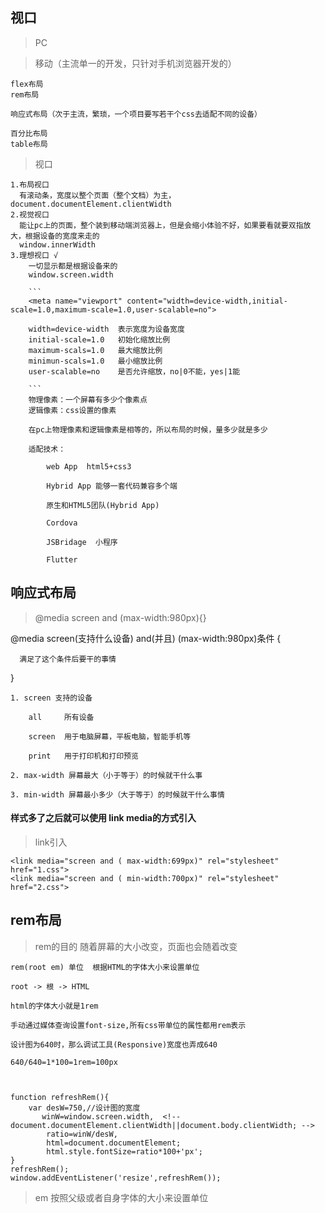 ## 视口
>PC 

> 移动（主流单一的开发，只针对手机浏览器开发的）

    flex布局  
    rem布局  
    
    响应式布局（次于主流，繁琐，一个项目要写若干个css去适配不同的设备）

    百分比布局
    table布局

> 视口

    1.布局视口
      有滚动条，宽度以整个页面（整个文档）为主，document.documentElement.clientWidth
    2.视觉视口
      能让pc上的页面，整个装到移动端浏览器上，但是会缩小体验不好，如果要看就要双指放大，根据设备的宽度来走的
      window.innerWidth
    3.理想视口 √
        一切显示都是根据设备来的
        window.screen.width

        ```
        <meta name="viewport" content="width=device-width,initial-scale=1.0,maximum-scale=1.0,user-scalable=no">

        width=device-width  表示宽度为设备宽度
        initial-scale=1.0   初始化缩放比例
        maximum-scals=1.0   最大缩放比例
        minimun-scals=1.0   最小缩放比例
        user-scalable=no    是否允许缩放，no|0不能，yes|1能

        ```
        物理像素：一个屏幕有多少个像素点
        逻辑像素：css设置的像素

        在pc上物理像素和逻辑像素是相等的，所以布局的时候，量多少就是多少

        适配技术：

            web App  html5+css3

            Hybrid App 能够一套代码兼容多个端

            原生和HTML5团队(Hybrid App)

            Cordova

            JSBridage  小程序

            Flutter

## 响应式布局

> @media screen and (max-width:980px){}

  @media screen(支持什么设备) and(并且) (max-width:980px)条件
  {

      满足了这个条件后要干的事情
  }

    1. screen 支持的设备

        all     所有设备

        screen  用于电脑屏幕，平板电脑，智能手机等

        print   用于打印机和打印预览
        
    2. max-width 屏幕最大（小于等于）的时候就干什么事

    3. min-width 屏幕最小多少（大于等于）的时候就干什么事情

#### 样式多了之后就可以使用 link media的方式引入

> link引入

```
<link media="screen and ( max-width:699px)" rel="stylesheet" href="1.css">
<link media="screen and ( min-width:700px)" rel="stylesheet" href="2.css">

```

## rem布局
> rem的目的 随着屏幕的大小改变，页面也会随着改变

    rem(root em) 单位  根据HTML的字体大小来设置单位

    root -> 根 -> HTML

    html的字体大小就是1rem

    手动通过媒体查询设置font-size,所有css带单位的属性都用rem表示

```
设计图为640时，那么调试工具(Responsive)宽度也弄成640

640/640=1*100=1rem=100px



function refreshRem(){
    var desW=750,//设计图的宽度
       winW=window.screen.width,  <!--document.documentElement.clientWidth||document.body.clientWidth; -->
        ratio=winW/desW,
        html=document.documentElement;
        html.style.fontSize=ratio*100+'px';
}
refreshRem();
window.addEventListener('resize',refreshRem());
```
> em 按照父级或者自身字体的大小来设置单位



